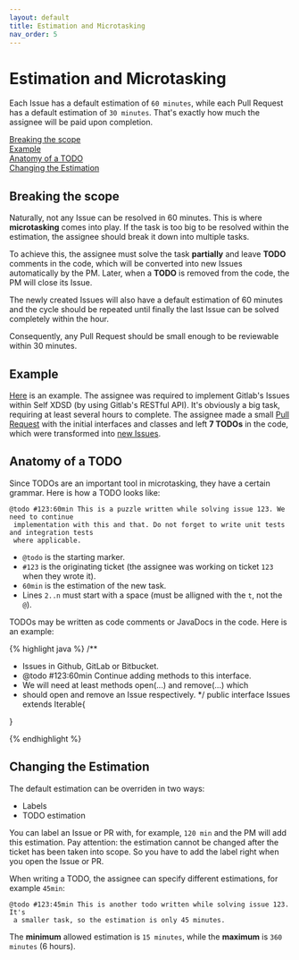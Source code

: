 ```yaml
---
layout: default
title: Estimation and Microtasking
nav_order: 5
---
```


# Estimation and Microtasking

Each Issue has a default estimation of ``60 minutes``, while each Pull Request has a default estimation of ``30 minutes``. That's exactly how much the assignee will be paid upon completion.

<a href="#breaking-the-scope">Breaking the scope</a><br>
<a href="#example">Example</a><br>
<a href="#anatomy-of-a-todo">Anatomy of a TODO</a><br>
<a href="#changing-the-estimation">Changing the Estimation</a>

## Breaking the scope

Naturally, not any Issue can be resolved in 60 minutes. This is where **microtasking** comes into play. If the task is too big to be resolved within the estimation, the assignee should break it down into multiple tasks.

To achieve this, the assignee must solve the task **partially** and leave **TODO** comments in the code, which will be converted
into new Issues automatically by the PM. Later, when a **TODO** is removed from the code, the PM will close its Issue.

The newly created Issues will also have a default estimation of 60 minutes and the cycle should be repeated until finally the last Issue can be solved completely within the hour.

Consequently, any Pull Request should be small enough to be reviewable within 30 minutes.

## Example

[Here](https://github.com/self-xdsd/self-core/issues/717) is an example. The assignee was required to implement Gitlab's Issues within Self XDSD (by using Gitlab's RESTful API). It's obviously a big task, requiring at least several hours to complete. The assignee made a small [Pull Request](https://github.com/self-xdsd/self-core/pull/718) with the initial interfaces and classes and left **7 TODOs** in the code, which were transformed into [new Issues](https://github.com/self-xdsd/self-core/commit/f48613b20da5ced39b61277863a0e22c26e656f6#comments).

## Anatomy of a TODO

Since TODOs are an important tool in microtasking, they have a certain grammar.
Here is how a TODO looks like:

```
@todo #123:60min This is a puzzle written while solving issue 123. We need to continue
 implementation with this and that. Do not forget to write unit tests and integration tests
 where applicable.
```

* ``@todo`` is the starting marker.
* ``#123`` is the originating ticket (the assignee was working on ticket ``123`` when they wrote it).
* ``60min`` is the estimation of the new task.
* Lines ``2..n`` must start with a space (must be alligned with the ``t``, not the ``@``).

TODOs may be written as code comments or JavaDocs in the code. Here is an example:

{% highlight java %}
/**
 * Issues in Github, GitLab or Bitbucket.
 * @todo #123:60min Continue adding methods to this interface.
 *  We will need at least methods open(...) and remove(...) which
 *  should open and remove an Issue respectively.
 */
public interface Issues extends Iterable<Issue>{

}

{% endhighlight %}

## Changing the Estimation

The default estimation can be overriden in two ways:

* Labels
* TODO estimation

You can label an Issue or PR with, for example, ``120 min`` and the PM will add this estimation.
Pay attention: the estimation cannot be changed after the ticket has been taken into scope.
So you have to add the label right when you open the Issue or PR.

When writing a TODO, the assignee can specify different estimations, for example ``45min``:

```
@todo #123:45min This is another todo written while solving issue 123. It's
 a smaller task, so the estimation is only 45 minutes.
```

The **minimum** allowed estimation is ``15 minutes``, while the **maximum** is ``360 minutes`` (6 hours).
